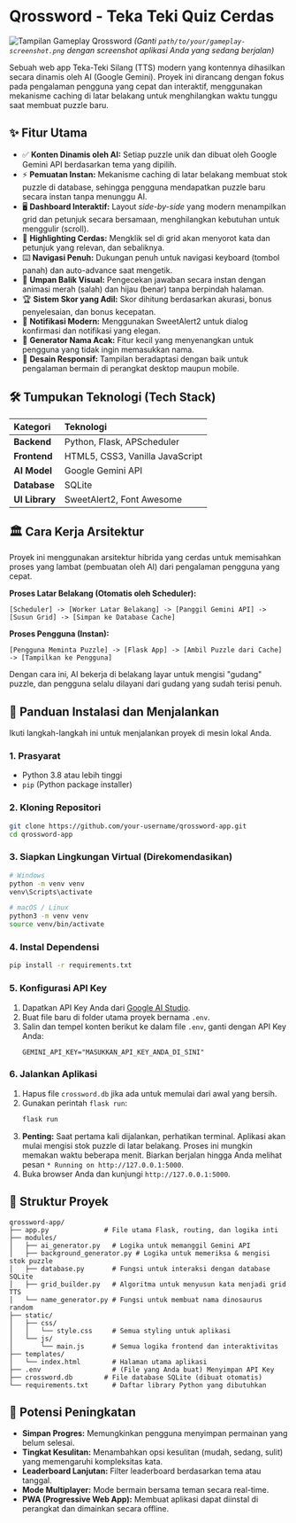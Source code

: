 # Qrossword - Teka Teki Quiz Cerdas

![Tampilan Gameplay Qrossword](path/to/your/gameplay-screenshot.png)
*(Ganti `path/to/your/gameplay-screenshot.png` dengan screenshot aplikasi Anda yang sedang berjalan)*

Sebuah web app Teka-Teki Silang (TTS) modern yang kontennya dihasilkan secara dinamis oleh AI (Google Gemini). Proyek ini dirancang dengan fokus pada pengalaman pengguna yang cepat dan interaktif, menggunakan mekanisme caching di latar belakang untuk menghilangkan waktu tunggu saat membuat puzzle baru.

## ✨ Fitur Utama

*   ✅ **Konten Dinamis oleh AI:** Setiap puzzle unik dan dibuat oleh Google Gemini API berdasarkan tema yang dipilih.
*   ⚡ **Pemuatan Instan:** Mekanisme caching di latar belakang membuat stok puzzle di database, sehingga pengguna mendapatkan puzzle baru secara instan tanpa menunggu AI.
*   🖥️ **Dashboard Interaktif:** Layout *side-by-side* yang modern menampilkan grid dan petunjuk secara bersamaan, menghilangkan kebutuhan untuk menggulir (scroll).
*   🔦 **Highlighting Cerdas:** Mengklik sel di grid akan menyorot kata dan petunjuk yang relevan, dan sebaliknya.
*   ⌨️ **Navigasi Penuh:** Dukungan penuh untuk navigasi keyboard (tombol panah) dan auto-advance saat mengetik.
*   🎨 **Umpan Balik Visual:** Pengecekan jawaban secara instan dengan animasi merah (salah) dan hijau (benar) tanpa berpindah halaman.
*   🏆 **Sistem Skor yang Adil:** Skor dihitung berdasarkan akurasi, bonus penyelesaian, dan bonus kecepatan.
*   🔔 **Notifikasi Modern:** Menggunakan SweetAlert2 untuk dialog konfirmasi dan notifikasi yang elegan.
*   🦕 **Generator Nama Acak:** Fitur kecil yang menyenangkan untuk pengguna yang tidak ingin memasukkan nama.
*   📱 **Desain Responsif:** Tampilan beradaptasi dengan baik untuk pengalaman bermain di perangkat desktop maupun mobile.

## 🛠️ Tumpukan Teknologi (Tech Stack)

| Kategori | Teknologi |
| :--- | :--- |
| **Backend** | Python, Flask, APScheduler |
| **Frontend** | HTML5, CSS3, Vanilla JavaScript |
| **AI Model** | Google Gemini API |
| **Database** | SQLite |
| **UI Library** | SweetAlert2, Font Awesome |

## 🏛️ Cara Kerja Arsitektur

Proyek ini menggunakan arsitektur hibrida yang cerdas untuk memisahkan proses yang lambat (pembuatan oleh AI) dari pengalaman pengguna yang cepat.

**Proses Latar Belakang (Otomatis oleh Scheduler):**
```
[Scheduler] -> [Worker Latar Belakang] -> [Panggil Gemini API] -> [Susun Grid] -> [Simpan ke Database Cache]
```

**Proses Pengguna (Instan):**
```
[Pengguna Meminta Puzzle] -> [Flask App] -> [Ambil Puzzle dari Cache] -> [Tampilkan ke Pengguna]
```

Dengan cara ini, AI bekerja di belakang layar untuk mengisi "gudang" puzzle, dan pengguna selalu dilayani dari gudang yang sudah terisi penuh.

## 🚀 Panduan Instalasi dan Menjalankan

Ikuti langkah-langkah ini untuk menjalankan proyek di mesin lokal Anda.

### 1. Prasyarat
*   Python 3.8 atau lebih tinggi
*   `pip` (Python package installer)

### 2. Kloning Repositori
```bash
git clone https://github.com/your-username/qrossword-app.git
cd qrossword-app
```

### 3. Siapkan Lingkungan Virtual (Direkomendasikan)
```bash
# Windows
python -m venv venv
venv\Scripts\activate

# macOS / Linux
python3 -m venv venv
source venv/bin/activate
```

### 4. Instal Dependensi
```bash
pip install -r requirements.txt
```

### 5. Konfigurasi API Key
1.  Dapatkan API Key Anda dari [Google AI Studio](https://aistudio.google.com/).
2.  Buat file baru di folder utama proyek bernama `.env`.
3.  Salin dan tempel konten berikut ke dalam file `.env`, ganti dengan API Key Anda:
    ```
    GEMINI_API_KEY="MASUKKAN_API_KEY_ANDA_DI_SINI"
    ```

### 6. Jalankan Aplikasi
1.  Hapus file `crossword.db` jika ada untuk memulai dari awal yang bersih.
2.  Gunakan perintah `flask run`:
    ```bash
    flask run
    ```
3.  **Penting:** Saat pertama kali dijalankan, perhatikan terminal. Aplikasi akan mulai mengisi stok puzzle di latar belakang. Proses ini mungkin memakan waktu beberapa menit. Biarkan berjalan hingga Anda melihat pesan `* Running on http://127.0.0.1:5000`.
4.  Buka browser Anda dan kunjungi `http://127.0.0.1:5000`.

## 📁 Struktur Proyek

```
qrossword-app/
├── app.py              # File utama Flask, routing, dan logika inti
├── modules/
│   ├── ai_generator.py   # Logika untuk memanggil Gemini API
│   ├── background_generator.py # Logika untuk memeriksa & mengisi stok puzzle
│   ├── database.py       # Fungsi untuk interaksi dengan database SQLite
│   ├── grid_builder.py   # Algoritma untuk menyusun kata menjadi grid TTS
│   └── name_generator.py # Fungsi untuk membuat nama dinosaurus random
├── static/
│   ├── css/
│   │   └── style.css     # Semua styling untuk aplikasi
│   └── js/
│       └── main.js       # Semua logika frontend dan interaktivitas
├── templates/
│   └── index.html        # Halaman utama aplikasi
├── .env                  # (File yang Anda buat) Menyimpan API Key
├── crossword.db        # File database SQLite (dibuat otomatis)
└── requirements.txt      # Daftar library Python yang dibutuhkan
```

## 🔮 Potensi Peningkatan

*   **Simpan Progres:** Memungkinkan pengguna menyimpan permainan yang belum selesai.
*   **Tingkat Kesulitan:** Menambahkan opsi kesulitan (mudah, sedang, sulit) yang memengaruhi kompleksitas kata.
*   **Leaderboard Lanjutan:** Filter leaderboard berdasarkan tema atau tanggal.
*   **Mode Multiplayer:** Mode bermain bersama teman secara real-time.
*   **PWA (Progressive Web App):** Membuat aplikasi dapat diinstal di perangkat dan dimainkan secara offline.